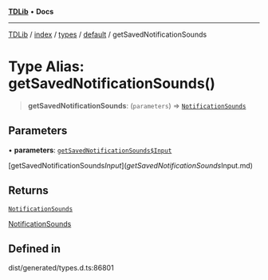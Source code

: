[**TDLib**](../../../../../../README.md) • **Docs**

***

[TDLib](../../../../../../modules.md) / [index](../../../../../README.md) / [types](../../../README.md) / [default](../README.md) / getSavedNotificationSounds

# Type Alias: getSavedNotificationSounds()

> **getSavedNotificationSounds**: (`parameters`) => [`NotificationSounds`](NotificationSounds.md)

## Parameters

• **parameters**: [`getSavedNotificationSounds$Input`](getSavedNotificationSounds$Input.md)

[getSavedNotificationSounds$Input](getSavedNotificationSounds$Input.md)

## Returns

[`NotificationSounds`](NotificationSounds.md)

[NotificationSounds](NotificationSounds.md)

## Defined in

dist/generated/types.d.ts:86801
